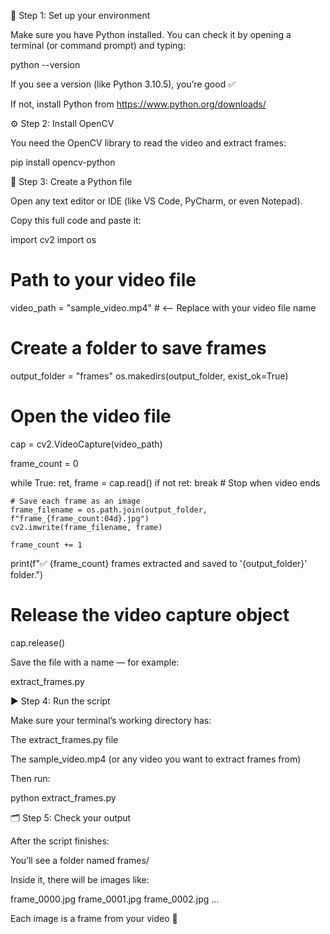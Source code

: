 🧩 Step 1: Set up your environment

Make sure you have Python installed.
You can check it by opening a terminal (or command prompt) and typing:

python --version


If you see a version (like Python 3.10.5), you’re good ✅

If not, install Python from https://www.python.org/downloads/

⚙️ Step 2: Install OpenCV

You need the OpenCV library to read the video and extract frames:

pip install opencv-python

📝 Step 3: Create a Python file

Open any text editor or IDE (like VS Code, PyCharm, or even Notepad).

Copy this full code and paste it:

import cv2
import os

# Path to your video file
video_path = "sample_video.mp4"  # <-- Replace with your video file name

# Create a folder to save frames
output_folder = "frames"
os.makedirs(output_folder, exist_ok=True)

# Open the video file
cap = cv2.VideoCapture(video_path)

frame_count = 0

while True:
    ret, frame = cap.read()
    if not ret:
        break  # Stop when video ends

    # Save each frame as an image
    frame_filename = os.path.join(output_folder, f"frame_{frame_count:04d}.jpg")
    cv2.imwrite(frame_filename, frame)
    
    frame_count += 1

print(f"✅ {frame_count} frames extracted and saved to '{output_folder}' folder.")

# Release the video capture object
cap.release()


Save the file with a name — for example:

extract_frames.py

▶️ Step 4: Run the script

Make sure your terminal’s working directory has:

The extract_frames.py file

The sample_video.mp4 (or any video you want to extract frames from)

Then run:

python extract_frames.py

🗂️ Step 5: Check your output

After the script finishes:

You’ll see a folder named frames/

Inside it, there will be images like:

frame_0000.jpg
frame_0001.jpg
frame_0002.jpg
...


Each image is a frame from your video 🎥
